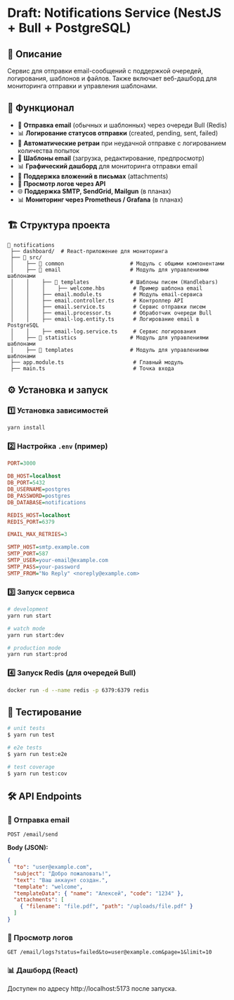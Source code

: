 # Draft: Notifications Service (NestJS + Bull + PostgreSQL)


## 📌 Описание
Сервис для отправки email-сообщений с поддержкой очередей, логирования, шаблонов и файлов. Также включает веб-дашборд для мониторинга отправки и управления шаблонами.
## 🚀 Функционал
- 📩 **Отправка email** (обычных и шаблонных) через очереди Bull (Redis)
- 📊 **Логирование статусов отправки** (created, pending, sent, failed)
- 🔁 **Автоматические ретраи** при неудачной отправке с логированием количества попыток
- 📝 **Шаблоны email** (загрузка, редактирование, предпросмотр)
- 📊 **Графический дашборд** для мониторинга отправки email
- 📎 **Поддержка вложений в письмах** (attachments)
- 📜 **Просмотр логов через API**
- 🌐 **Поддержка SMTP, SendGrid, Mailgun** (в планах)
- 📊 **Мониторинг через Prometheus / Grafana** (в планах)

## 🏗️ Структура проекта
```
📂 notifications
 ├── dashboard/  # React-приложение для мониторинга
 ├── 📂 src/
 │    ├── 📂 common                     # Модуль с общими компонентами
 │    ├── 📂 email                      # Модуль для управлениями шаблонами
 │    │    ├── 📂 templates             # Шаблоны писем (Handlebars)
 │    │    │    ├── welcome.hbs         # Пример шаблона email
 │    │    ├── email.module.ts          # Модуль email-сервиса
 │    │    ├── email.controller.ts      # Контроллер API
 │    │    ├── email.service.ts         # Сервис отправки писем
 │    │    ├── email.processor.ts       # Обработчик очереди Bull
 │    │    ├── email-log.entity.ts      # Логирование email в PostgreSQL
 │    │    ├── email-log.service.ts     # Сервис логирования
 │    ├── 📂 statistics                 # Модуль для управлениями шаблонами
 │    ├── 📂 templates                  # Модуль для управлениями шаблонами
 ├── app.module.ts                      # Главный модуль
 ├── main.ts                            # Точка входа
```

## ⚙️ Установка и запуск
### 1️⃣ Установка зависимостей
```sh
yarn install
```

### 2️⃣ Настройка `.env` (пример)
```ini
PORT=3000

DB_HOST=localhost
DB_PORT=5432
DB_USERNAME=postgres
DB_PASSWORD=postgres
DB_DATABASE=notifications

REDIS_HOST=localhost
REDIS_PORT=6379

EMAIL_MAX_RETRIES=3

SMTP_HOST=smtp.example.com
SMTP_PORT=587
SMTP_USER=your-email@example.com
SMTP_PASS=your-password
SMTP_FROM="No Reply" <noreply@example.com>
```

### 3️⃣ Запуск сервиса
```sh
# development
yarn run start

# watch mode
yarn run start:dev

# production mode
yarn run start:prod
```

### 4️⃣ Запуск Redis (для очередей Bull)
```sh
docker run -d --name redis -p 6379:6379 redis
```

## 📝 Тестирование

```bash
# unit tests
$ yarn run test

# e2e tests
$ yarn run test:e2e

# test coverage
$ yarn run test:cov
```

## 🛠 API Endpoints

### 📩 Отправка email
```http
POST /email/send
```
**Body (JSON):**
```json
{
  "to": "user@example.com",
  "subject": "Добро пожаловать!",
  "text": "Ваш аккаунт создан.",
  "template": "welcome",
  "templateData": { "name": "Алексей", "code": "1234" },
  "attachments": [
    { "filename": "file.pdf", "path": "/uploads/file.pdf" }
  ]
}
```

### 📜 Просмотр логов
```http
GET /email/logs?status=failed&to=user@example.com&page=1&limit=10
```

### 📊 Дашборд (React)

Доступен по адресу http://localhost:5173 после запуска.
